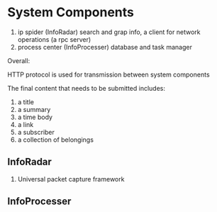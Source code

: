 # System Components

1. ip spider  (InfoRadar) search and grap info, a client for network operations (a rpc server)
2. process center  (InfoProcesser)  database and task manager


Overall:

HTTP protocol is used for transmission between system components

The final content that needs to be submitted includes:
1. a title
2. a summary
3. a time body
4. a link
5. a subscriber
6. a collection of belongings


## InfoRadar

1. Universal packet capture framework

## InfoProcesser
